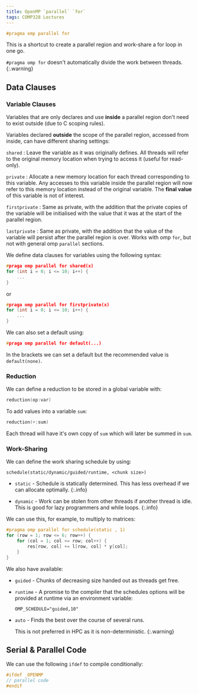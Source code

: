 ```yaml
---
title: OpenMP `parallel` `for`
tags: COMP328 Lectures
---
```


```c
#pragma omp parallel for
```

This is a shortcut to create a parallel region and work-share a for loop in one go.

`#pragma omp for` doesn't automatically divide the work between threads.
{:.warning}

## Data Clauses
### Variable Clauses
Variables that are only declares and use **inside** a parallel region don't need to exist outside (due to C scoping rules).

Variables declared **outside** the scope of the parallel region, accessed from inside, can have different sharing settings:

`shared`
: Leave the variable as it was originally defines. All threads will refer to the original memory location when trying to access it (useful for read-only).

`private`
: Allocate a new memory location for each thread corresponding to this variable. Any accesses to this variable inside the parallel region will now refer to this memory location instead of the original variable. The **final value** of this variable is not of interest.

`firstprivate`
: Same as private, with the addition that the private copies of the variable will be initialised with the value that it was at the start of the parallel region.

`lastprivate`
: Same as private, with the addition that the value of the variable will persist after the parallel region is over. Works with omp `for`, but not with general omp `parallel` sections.

We define data clauses for variables using the following syntax:

```c
#praga omp parallel for shared(x)
for (int i = 0; i <= 10; i++) {
	...
}
```

or

```c
#praga omp parallel for firstprivate(x)
for (int i = 0; i <= 10; i++) {
	...
}
```

We can also set a default using:

```c
#praga omp parallel for default(...)
```

In the brackets we can set a default but the recommended value is `default(none)`.

### Reduction

We can define a reduction to be stored in a global variable with:

```c
reduction(op:var)
```

To add values into a variable `sum`:

```c
reduction(+:sum)
```

Each thread will have it's own copy of `sum` which will later be summed in `sum`.

### Work-Sharing
We can define the work sharing schedule by using:

```
schedule(static/dynamic/guided/runtime, <chunk size>)
```

* `static` - Schedule is statically determined.
	This has less overhead if we can allocate optimally.
	{:.info}
	
* `dynamic` - Work can be stolen from other threads if another thread is idle.
	This is good for lazy programmers and while loops.
	{:.info}

We can use this, for example, to multiply to matrices:

```c
#pragma omp parallel for schedule(static , 1)
for (row = 1; row <= 6; row++) {
	for (col = 1; col <= row; col++) {
		res[row, col] += l[row, col] * y[col];
	}
}
```

We also have available:

* `guided` - Chunks of decreasing size handed out as threads get free. 
* `runtime` - A promise to the compiler that the schedules options will be provided at runtime via an environment variable:
	
	```shell
	OMP_SCHEDULE="guided,10"
	```
* `auto` - Finds the best over the course of several runs.
	
	This is not preferred in HPC as it is non-deterministic.
	{:.warning}

## Serial & Parallel Code
We can use the following `ifdef` to compile conditionally:

```c
#ifdef _OPENMP
// parallel code
#endif
```
